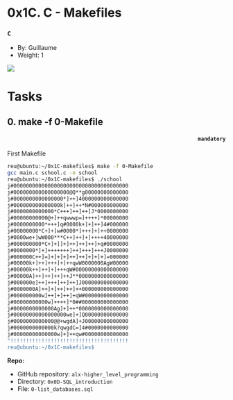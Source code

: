 # 0x1C. C - Makefiles
### `C`

-   By: Guillaume
-   Weight: 1

![](https://s3.amazonaws.com/intranet-projects-files/holbertonschool-low_level_programming/273/giphy-2.gif)


# Tasks

## 0\. make -f 0-Makefile
#### <p align="right">`mandatory`</p>
First Makefile
```bash
reu@ubuntu:~/0x1C-makefiles$ make -f 0-Makefile 
gcc main.c school.c -o school
reu@ubuntu:~/0x1C-makefiles$ ./school 
j#0000000000000000000000000000000000000
j#000000000000000000@Q**g00000000000000
j#0000000000000000*]++]4000000000000000
j#000000000000000k]++]++*N#000000000000
j#0000000000000*C+++]++]++]J*0000000000
j#00000000000@+]++qwwwp=]++++]*00000000
j#0000000000*+++]q#0000k+]+]++]4#000000
j#00000000*C+]+]w#0000*]+++]+]++0000000
j#0000we+]wW000***C++]++]+]++++40000000
j#000000000*C+]+]]+]++]++]++]+q#0000000
j#0000000*]+]+++++++]++]+++]+++J0000000
j#000000C++]=]+]+]+]++]++]+]+]+]=000000
j#00000k+]++]+++]+]++qwW0000000AgW00000
j#00000k++]++]+]+++qW#00000000000000000
j#00000A]++]++]++]++J**0000000000000000
j#000000e]++]+++]++]++]J000000000000000
j#0000000A]++]+]++]++]++000000000000000
j#000000000w]++]+]++]+qW#00000000000000
j#00000000000w]++++]*0##000000000000000
j#0000000000000Ag]+]++*0000000000000000
j#00000000000000000we]+]Q00000000000000
j#0000000000000@@+wgdA]+J00000000000000
j#0000000000000k?qwgdC=]4#0000000000000
j#00000000000000w]+]++qw#00000000000000
"!!!!!!!!!!!!!!!!!!!!!!!!!!!!!!!!!!!!!!
reu@ubuntu:~/0x1C-makefiles$ 
```
**Repo:**

-   GitHub repository: `alx-higher_level_programming`
-   Directory: `0x0D-SQL_introduction`
-   File: `0-list_databases.sql`
